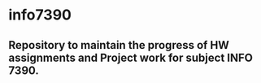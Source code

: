 # info7390

## Repository to maintain the progress of HW assignments and Project work for subject INFO 7390.
